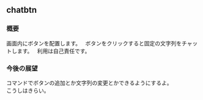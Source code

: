 ## chatbtn  
### 概要
画面内にボタンを配置します。  
ボタンをクリックすると固定の文字列をチャットします。  
利用は自己責任です。  

### 今後の展望

コマンドでボタンの追加とか文字列の変更とかできるようにするよ。  
こうしはきらい。  
